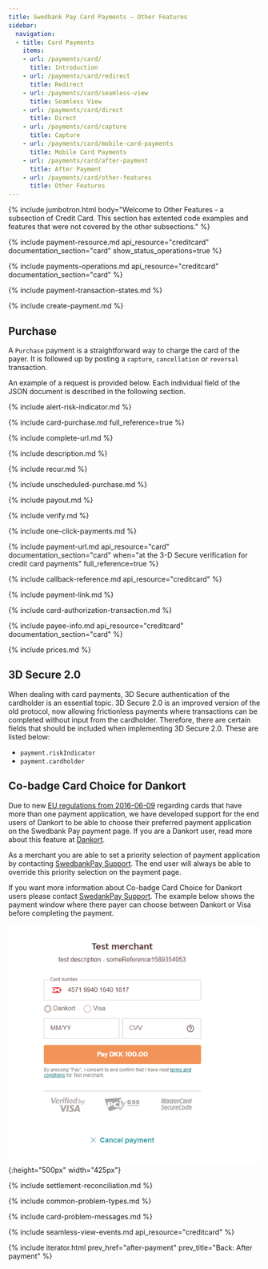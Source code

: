 ```yaml
---
title: Swedbank Pay Card Payments – Other Features
sidebar:
  navigation:
  - title: Card Payments
    items:
    - url: /payments/card/
      title: Introduction
    - url: /payments/card/redirect
      title: Redirect
    - url: /payments/card/seamless-view
      title: Seamless View
    - url: /payments/card/direct
      title: Direct
    - url: /payments/card/capture
      title: Capture
    - url: /payments/card/mobile-card-payments
      title: Mobile Card Payments
    - url: /payments/card/after-payment
      title: After Payment
    - url: /payments/card/other-features
      title: Other Features
---
```


{% include jumbotron.html body="Welcome to Other Features - a subsection of
Credit Card. This section has extented code examples and features that were not
covered by the other subsections." %}

{% include payment-resource.md api_resource="creditcard"
documentation_section="card" show_status_operations=true %}

{% include payments-operations.md api_resource="creditcard" documentation_section="card" %}

{% include payment-transaction-states.md %}

{% include create-payment.md %}

## Purchase

A `Purchase` payment is a straightforward way to charge the card of the payer.
It is followed up by posting a `capture`, `cancellation` or `reversal` transaction.

An example of a request is provided below. Each individual field of the JSON
document is described in the following section.

{% include alert-risk-indicator.md %}

{% include card-purchase.md full_reference=true %}

{% include complete-url.md %}

{% include description.md %}

{% include recur.md %}

{% include unscheduled-purchase.md %}

{% include payout.md %}

{% include verify.md %}

{% include one-click-payments.md %}

{% include payment-url.md api_resource="card" documentation_section="card"
when="at the 3-D Secure verification for credit card payments" full_reference=true %}

{% include callback-reference.md api_resource="creditcard" %}

{% include payment-link.md %}

{% include card-authorization-transaction.md %}

{% include payee-info.md api_resource="creditcard" documentation_section="card" %}

{% include prices.md %}

## 3D Secure 2.0

When dealing with card payments, 3D Secure authentication of the
cardholder is an essential topic. 3D Secure 2.0 is an improved version of the
old protocol, now allowing frictionless payments where transactions can be
completed without input from the cardholder. Therefore, there are certain fields
that should be included when implementing 3D Secure 2.0. These are listed below: 
*  `payment.riskIndicator`
*  `payment.cardholder`

## Co-badge Card Choice for Dankort

Due to new [EU regulations from 2016-06-09][eu-regulation] regarding cards that have
more than one payment application, we have developed support for the end users
of Dankort to be able to choose their preferred payment application on the
Swedbank Pay payment page. If you are a Dankort user, read more about this
feature at [Dankort][dankort-eu].

As a merchant you are able to set a priority selection of payment application by
contacting [SwedbankPay Support][swedbankpay-support]. The end user will always
be able to override this priority selection on the payment page.

If you want more information about Co-badge Card Choice for Dankort users please
contact [SwedankPay Support][swedbankpay-support]. The example below shows the
payment window where there payer can choose between Dankort or Visa before
completing the payment.

![Co-badge Dankort cards with option to choose between Dankort and Visa before paying][card-badge]{:height="500px" width="425px"}

{% include settlement-reconciliation.md %}

{% include common-problem-types.md %}

{% include card-problem-messages.md %}

{% include seamless-view-events.md api_resource="creditcard" %}

{% include iterator.html prev_href="after-payment" prev_title="Back: After
payment"  %}

[purchase]: #purchase
[user-agent]: https://en.wikipedia.org/wiki/User_agent
[cancel]: /payments/card/after-payment#cancellations
[capture]: /payments/card/capture
[callback]: /payments/card/other-features#callback
[card-badge]: /assets/img/card-badge.png
[dankort-eu]: https://www.dankort.dk/Pages/Dankort-eller-Visa.aspx
[eu-regulation]: https://ec.europa.eu/commission/presscorner/detail/en/MEMO_16_2162
[mcc]: https://en.wikipedia.org/wiki/Merchant_category_code
[price-resource]: /payments/card/other-features#prices
[redirect]: /payments/card/redirect
[hosted-view]: /payments/card/seamless-view
[one-click-payments]: #one-click-payments
[payee-reference]: #payee-reference
[split-settlement]: #split-settlement
[settlement-and-reconciliation]: #settlement-and-reconciliation
[swedbankpay-support]: https://www.swedbankpay.se/support
[recurrence]: #recur
[verify]: #verify
[payout]: #payout
[card-payment]: /assets/img/payments/card-payment.png
